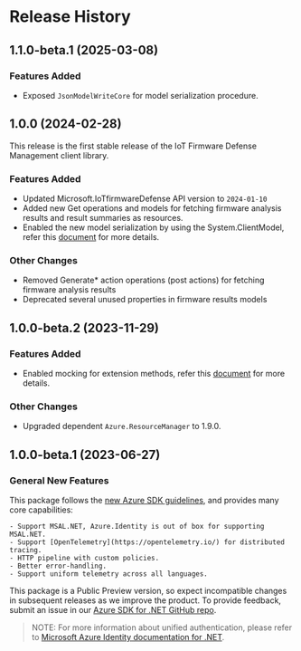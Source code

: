 # Release History

## 1.1.0-beta.1 (2025-03-08)

### Features Added

- Exposed `JsonModelWriteCore` for model serialization procedure.

## 1.0.0 (2024-02-28)

This release is the first stable release of the IoT Firmware Defense Management client library.

### Features Added

- Updated Microsoft.IoTfirmwareDefense API version to `2024-01-10`
- Added new Get operations and models for fetching firmware analysis results and result summaries as resources.
- Enabled the new model serialization by using the System.ClientModel, refer this [document](https://aka.ms/azsdk/net/mrw) for more details.

### Other Changes

- Removed Generate* action operations (post actions) for fetching firmware analysis results
- Deprecated several unused properties in firmware results models

## 1.0.0-beta.2 (2023-11-29)

### Features Added

- Enabled mocking for extension methods, refer this [document](https://aka.ms/azsdk/net/mocking) for more details.

### Other Changes

- Upgraded dependent `Azure.ResourceManager` to 1.9.0.

## 1.0.0-beta.1 (2023-06-27)

### General New Features

This package follows the [new Azure SDK guidelines](https://azure.github.io/azure-sdk/general_introduction.html), and provides many core capabilities:

    - Support MSAL.NET, Azure.Identity is out of box for supporting MSAL.NET.
    - Support [OpenTelemetry](https://opentelemetry.io/) for distributed tracing.
    - HTTP pipeline with custom policies.
    - Better error-handling.
    - Support uniform telemetry across all languages.

This package is a Public Preview version, so expect incompatible changes in subsequent releases as we improve the product. To provide feedback, submit an issue in our [Azure SDK for .NET GitHub repo](https://github.com/Azure/azure-sdk-for-net/issues).

> NOTE: For more information about unified authentication, please refer to [Microsoft Azure Identity documentation for .NET](https://learn.microsoft.com/dotnet/api/overview/azure/identity-readme?view=azure-dotnet).
